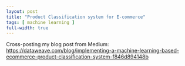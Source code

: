 ```yaml
---
layout: post
title: "Product Classification system for E-commerce"
tags: [ machine learning ]
full-width: true
---
```


Cross-posting my blog post from Medium:  
<https://dataweave.com/blog/implementing-a-machine-learning-based-ecommerce-product-classification-system-f846d894148b>
